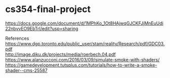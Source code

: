 # cs354-final-project

https://docs.google.com/document/d/1MPhKo_1Ot8HAjwqGJCKFJjMnEuUdi22nbvvEO9EbTrI/edit?usp=sharing

References \
https://www.dgp.toronto.edu/public_user/stam/reality/Research/pdf/GDC03.pdf \
http://image.diku.dk/projects/media/roerbech.04.pdf \
https://www.alanzucconi.com/2016/03/09/simulate-smoke-with-shaders/ \
https://gamedevelopment.tutsplus.com/tutorials/how-to-write-a-smoke-shader--cms-25587

